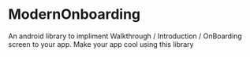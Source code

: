 # ModernOnboarding
An android library to impliment Walkthrough / Introduction / OnBoarding screen to your app. Make your app cool using this library
